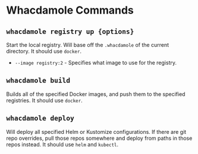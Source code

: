 # Whacdamole Commands

## `whacdamole registry up {options}`

Start the local registry. Will base off the `.whacdamole` of the current directory. It should use `docker`.

* `--image registry:2` - Specifies what image to use for the registry.

## `whacdamole build`

Builds all of the specified Docker images, and push them to the specified registries. It should use `docker`.

## `whacdamole deploy`

Will deploy all specified Helm or Kustomize configurations. If there are git repo overrides, pull those repos somewhere and deploy from paths in those repos instead. It should use `helm` and `kubectl`.

